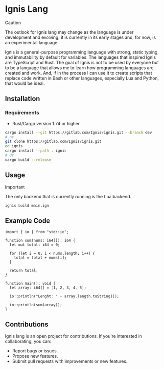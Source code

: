 # Ignis Lang

> [!CAUTION]
> The outlook for Ignis lang may change as the language is under development and evolving;
> it is currently in its early stages and, for now, is an experimental language.

Ignis is a general-purpose programming language with strong, static typing, and immutability by default for variables. 
The languages that inspired Ignis are TypeScript and Rust.
The goal of Ignis is not to be used by everyone but to be a language that allows me to learn how programming languages
are created and work. And, if in the process I can use it to create scripts that replace code written in Bash or other 
languages, especially Lua and Python, that would be ideal.

## Installation

### Requirements

- Rust/Cargo version 1.74 or higher

```bash
cargo install --git https://gitlab.com/Ignis/ignis.git --branch dev
# or
git clone https://gitlab.com/Ignis/ignis.git
cd ignis
cargo install --path . ignis
# Or
cargo build --release
```

## Usage

> [!IMPORTANT]
> The only backend that is currently running is the Lua backend.

```bash
ignis build main.ign
```

## Example Code

```ignis
import { io } from "std::io";

function sum(nums: i64[]): i64 {
  let mut total: i64 = 0;

  for (let i = 0; i < nums.length; i++) {
    total = total + nums[i];
  }

  return total;
}

function main(): void {
  let array: i64[] = [1, 2, 3, 4, 5];

  io::println("Lenght: " + array.length.toString());

  io::println(sum(array));
}
```

## Contributions

Ignis lang is an open project for contributions. If you're interested in collaborating, you can:

- Report bugs or issues.
- Propose new features.
- Submit pull requests with improvements or new features.

